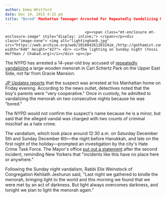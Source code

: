 ```yaml
---
author: Emma Whitford
date: Dec 14, 2015 4:15 pm
title: "Bored" Manhattan Teenager Arrested For Repeatedly Vandalizing UES Menorah
---
```


	
										<p><span class="mt-enclosure mt-enclosure-image" style="display: inline;"> </span></p><div class="image-none"> <img alt="lightinghanb.jpg" src="https://web.archive.org/web/20160426120324im_/http://gothamist.com/attachments/nyc_ewhitford/lightinghanb.jpg" width="640" height="427"> <br> <i>The lighting on Sunday night (Yossi Hoffman / Chabad.org)</i></div> <p></p>

<p>The NYPD has arrested a 14-year-old boy accused of <a href="https://web.archive.org/web/20160426120324/http://gothamist.com/2015/12/07/menorah_vandalized_in_upper_east_si.php">repeatedly vandalizing</a> a large wooden menorah in Carl Schertz Park on the Upper East Side, not far from Gracie Mansion.  </p>

<p><a href="https://web.archive.org/web/20160426120324/http://jpupdates.com/2015/12/14/breaking-man-who-vandalized-menorah-twice-near-mayors-house-in-manhattan-arrested/">JP Updates reports</a> that the suspect was arrested at his Manhattan home on Friday evening. According to the news outlet, detectives noted that the boy&apos;s parents were &quot;very cooperative.&quot; Once in custody, he admitted to vandalizing the menorah on two consecutive nights because he was &quot;bored.&quot; </p>

<p>The NYPD would not confirm the suspect&apos;s name because he is a minor, but said that the alleged vandal was charged with two counts of criminal mischief as a hate crime.  </p>

<p>The vandalism, which took place around 12:30 a.m. on Saturday December 5th and Sunday December 6th&#x2014;the night before Hanukkah, and late on the first night of the holiday&#x2014;prompted an investigation by the city&apos;s Hate Crime Task Force. The Mayor&apos;s office <a href="https://web.archive.org/web/20160426120324/http://www.nbcnewyork.com/news/local/Menorah-Vandalize-Carl-Schurz-Park-Jewish-Hanukkah-Celebration-360815361.html">put out a statement</a> after the second incident, reminding New Yorkers that &quot;incidents like this have no place here or anywhere.&quot;</p>

<p>Following the Sunday night vandalism, Rabbi Elie Weinstock of Congregation Kehilath Jeshurun said, &quot;Last night we gathered to kindle the menorah, bringing light to the world and this morning we found that we were met by an act of darkness. But light always overcomes darkness, and tonight we plan to light the menorah again.&quot;</p>					
										
									
				